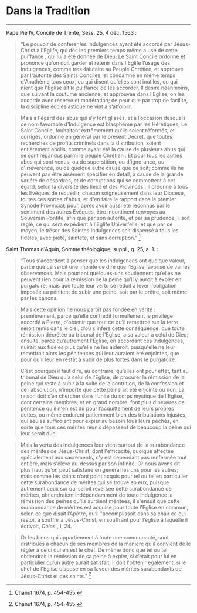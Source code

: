 # Dans la Tradition

***

Pape Pie IV, Concile de Trente, Sess. 25, 4 déc. 1563 :

> "Le pouvoir de conferer les Indulgences ayant été accordé par Jésus-Christ à l'Eglife, qui dès les premiers temps même a usé de cette puiffance , qui lui a été donnée de Dieu; Le Saint Concile ordonne et prononce qu'on doit garder et retenir dans l'Eglife l’usage des Indulgences, comme tres-falutaire au Peuple Chrétien, et approuvé par l'autorité des Saints Conciles; et condamne en même temps d'Anathème tous ceux, ou qui disent qu'elles sont inutiles, ou qui nient que l'Eglise ait la puiffance de les accorder. Il désire néanmoins, que suivant la coutume ancienne, et approuvée dans l’Eglise, on les accorde avec réserve et modération; de peur que par trop de facilité, la discipline écclésiastique ne vint à s’affoiblir.

> Mais à l'égard des abus qui s’y font glissés, et à l’occasion desquels ce nom favorable d’Indulgence est blasphémé par les Hérétiques; Le Saint Concile, fouhaitant extrêmement qu'ils soient réformés, et corrigés, ordonne en général par le present Décret, que toutes recherches de profits criminels dans la distribution, soient entièrement abolis, comme ayant été la cause de plusieurs abus qui se sont répandus parmi le peuple Chrétien : Et pour tous les autres abus qui sont venus, ou de superstition, ou d'ignorance, ou d'irréverence, ou de quelque autre cause que ce soit; comme ils ne peuvent pas être aisément spécifier en détail, à cause de la grande variété de désordres, et de corruptions qui se commettent à cet égard, selon la diversité des lieux et des Provinces : Il ordonne à tous les Evêques de recueillir, chacun soigneusement dans leur Diocèse, toutes ces sortes d'abus, et d'en faire le rapport dans le premier Synode Provincial; pour, après avoir aussi été reconnus par le sentiment des autres Evêques, être incontinent renvoyés au Souverain Pontife, afin que par son autorité, et par sa prudence, il soit reglé, ce qui sera expédient à l'Eglife Univerfelle; et que par ce moyen, le trésor des Saintes Indulgences soit dispensé à tous les fidèles, avec piété, sainteté, et sans corruption." [^1]

[^1]: Chanut 1674, p. 454-455. 

Saint Thomas d'Aquin, Somme théologique, suppl., q. 25, a. 1. : 

> "Tous s'accordent à penser que les indulgences ont quelque valeur, parce que ce seroit une impiété de dire que l’Eglise favorise de vaines observances. Mais pourtant quelques-uns soutiennent qu’elles ne peuvent rien pour la rémission de la peine qu’il y auroit à expier en purgatoire, mais que toute leur vertu se réduit à lever l'obligation imposée au pénitent de subir une peine, soit par le prêtre, soit même par les canons. 

> Mais cette opinion ne nous paroît pas fondée en vérité : premièrement, parce qu’elle contredit formellement le privilège accordé à Pierre, d'obtenir que tout ce qu’il remettroit sur la terre seroit remis dans le ciel; d’où s'infère cette conséquence, que toute rémission décrétée au tribunal de l'Eglise, a sa valeur à celui de Dieu; ensuite, parce qu’autrement l'Eglise, en accordant ces indulgences, nuirait aux fidèles plus qu’elle ne les aideroit, puisqu'elle ne leur remettroit alors les pénitences qui leur auraient été enjointes, que pour qu'il leur en restât à subir de plus fortes dans le purgatoire.

> C’est pourquoi il faut dire, au contraire, qu’elles ont pour effet, tant au tribunal de Dieu qu’à celui de l'Eglise, de procurer la rémission de la peine qui reste à subir à la suite de la contrition, de la confession et de l’absolution, n’importe que cette peine ait été enjointe ou non. La raison doit s’en chercher dans l’unité du corps mystique de l'Eglise, dont certains membres, et en grand nombre, font plus d'oeuvres de pénitence qu’il n'en est dû pour l’acquittement de leurs propres dettes, ou même endurent patiemment bien des tribulations injustes, qui seules suffiroient pour expier au besoin tous leurs péchés, en sorte que tous ces mérites réunis dépassent de beaucoup la peine qui leur serait due. 

> Mais la vertu des indulgences leur vient surtout de la surabondance des mérites de Jésus-Christ, dont l'efficacité, quoique affectée spécialement aux sacrements, n’y est cependant pas renfermée tout entière, mais s'élève au-dessus par son infinité. Or nous avons dit plus haut qu’on peut satisfaire en général les uns pour les autres; mais comme les saints n’ont point acquis pour tel ou tel en particulier cette surabondance de mérites qui se trouve en eux, puisque autrement ceux sur qui seroit reversée cette surabondance de mérites, obtiendraient indépendamment de toute indulgence la rémission des peines qu’ils auroient méritées, il s'ensuit que cette surabondance de mérites est acquise pour toute l'Eglise en commun, selon ce que disait l’Apôtre, qu’il "accomplissoit dans sa chair ce qui restoit à souffrir à Jésus-Christ, en souffrant pour l’église à laquelle il écrivoit, *Colos.*, I, 24. 

> Or les biens qui appartiennent à toute une communauté, sont distribués à chacun de ses membres de la manière qu’il convient de le régler à celui qui en est le chef. De mème donc que tel ou tel obtiendrait la rémission de sa peine à expier, si c’était pour lui en particulier qu’un autre aurait satisfait, il doit l'obtenir également, si le chef de l'Eglise dispose en sa faveur des mérites surabondants de Jésus-Christ et des saints."  [^1]

[^1]: Lachat 1874, t. 14, pp. 420-
